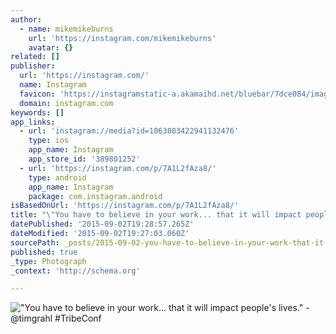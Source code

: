```yaml
---
author:
  - name: mikemikeburns
    url: 'https://instagram.com/mikemikeburns'
    avatar: {}
related: []
publisher:
  url: 'https://instagram.com/'
  name: Instagram
  favicon: 'https://instagramstatic-a.akamaihd.net/bluebar/7dce084/images/ico/favicon.ico'
  domain: instagram.com
keywords: []
app_links:
  - url: 'instagram://media?id=1063083422941132476'
    type: ios
    app_name: Instagram
    app_store_id: '389801252'
  - url: 'https://instagram.com/p/7A1L2fAza8/'
    type: android
    app_name: Instagram
    package: com.instagram.android
isBasedOnUrl: 'https://instagram.com/p/7A1L2fAza8/'
title: "\"You have to believe in your work... that it will impact people's lives.\" - @timgrahl #TribeConf"
datePublished: '2015-09-02T19:28:57.265Z'
dateModified: '2015-09-02T19:27:03.060Z'
sourcePath: _posts/2015-09-02-you-have-to-believe-in-your-work-that-it-will-impact-peo.md
published: true
_type: Photograph
_context: 'http://schema.org'

---
```

!["You have to believe in your work&period;&period;&period; that it will impact people's lives&period;" - &commat;timgrahl &num;TribeConf](https://scontent.cdninstagram.com/hphotos-xfa1/t51.2885-15/e35/11351588_1164865166860466_433001974_n.jpg)